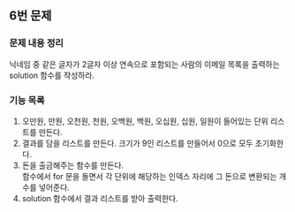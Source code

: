 ## 6번 문제

### 문제 내용 정리

닉네임 중 같은 글자가 2글자 이상 연속으로 포함되는 사람의 이메일 목록을 출력하는 solution 함수를 작성하라.

### 기능 목록

1. 오만원, 만원, 오천원, 천원, 오백원, 백원, 오십원, 십원, 일원이 들어있는 단위 리스트를 만든다.
2. 결과를 담을 리스트를 만든다. 크기가 9인 리스트를 만들어서 0으로 모두 초기화한다.
3. 돈을 출금해주는 함수를 만든다.
   <br/>함수에서 for 문을 돌면서 각 단위에 해당하는 인덱스 자리에 그 돈으로 변환되는 개수를 넣어준다.
4. solution 함수에서 결과 리스트를 받아 출력한다.